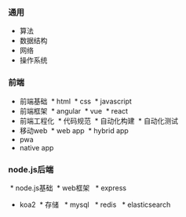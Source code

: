 ### 通用
 * 算法
 * 数据结构
 * 网络
 * 操作系统

### 前端
 * 前端基础
  * html
  * css
  * javascript
 * 前端框架
  * angular
  * vue
  * react
 * 前端工程化
  * 代码规范
  * 自动化构建
  * 自动化测试
 * 移动web
  * web app
  * hybrid app
  * pwa
  * native app
  
### node.js后端 
  * node.js基础
  * web框架
   * express
   * koa2
  * 存储
   * mysql
   * redis
   * elasticsearch
 
